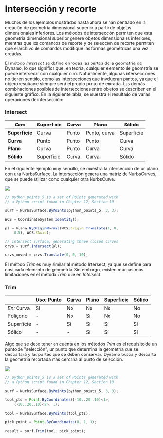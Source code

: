 # Intersección y recorte

Muchos de los ejemplos mostrados hasta ahora se han centrado en la creación de geometría dimensional superior a partir de objetos dimensionales inferiores. Los métodos de intersección permiten que esta geometría dimensional superior genere objetos dimensionales inferiores, mientras que los comandos de recorte y de selección de recorte permiten que el archivo de comandos modifique las formas geométricas una vez creadas.

El método _Intersect_ se define en todas las partes de la geometría de Dynamo, lo que significa que, en teoría, cualquier elemento de geometría se puede intersecar con cualquier otro. Naturalmente, algunas intersecciones no tienen sentido, como las intersecciones que involucran puntos, ya que el objeto resultante siempre será el propio punto de entrada. Las demás combinaciones posibles de intersecciones entre objetos se describen en el siguiente gráfico. En la siguiente tabla, se muestra el resultado de varias operaciones de intersección:

### **Intersect**

| _Con:_ | Superficie | Curva | Plano | Sólido |
| ----------- | ------- | ----- | ------------ | ------- |
| **Superficie** | Curva | Punto | Punto, curva | Superficie |
| **Curva** | Punto | Punto | Punto | Curva |
| **Plano** | Curva | Punto | Curva | Curva |
| **Sólido** | Superficie | Curva | Curva | Sólido |

En el siguiente ejemplo muy sencillo, se muestra la intersección de un plano con una NurbsSurface. La intersección genera una matriz de NurbsCurves, que se puede utilizar como cualquier otra NurbsCurve.

![](../images/8-2/8/IntersectionAndTrim\_01.png)

```js
// python_points_5 is a set of Points generated with
// a Python script found in Chapter 12, Section 10

surf = NurbsSurface.ByPoints(python_points_5, 3, 3);

WCS = CoordinateSystem.Identity();

pl = Plane.ByOriginNormal(WCS.Origin.Translate(0, 0,
    0.5), WCS.ZAxis);

// intersect surface, generating three closed curves
crvs = surf.Intersect(pl);

crvs_moved = crvs.Translate(0, 0, 10);
```

El método _Trim_ es muy similar al método Intersect, ya que se define para casi cada elemento de geometría. Sin embargo, existen muchas más limitaciones en el método _Trim_ que en _Intersect_.

### **Trim**

|             | _Uso:_ Punto | Curva | Plano | Superficie | Sólido |
| ----------- | -------------- | ----- | ----- | ------- | ----- |
| _En:_ Curva | Sí | No | No | No | No |
| Polígono | - | No | Sí | No | No |
| Superficie | - | Sí | Sí | Sí | Sí |
| Sólido | - | - | Sí | Sí | Sí |

Algo que se debe tener en cuenta en los métodos _Trim_ es el requisito de un punto de "selección", un punto que determina la geometría que se descartará y las partes que se deben conservar. Dynamo busca y descarta la geometría recortada más cercana al punto de selección.

![](../images/8-2/8/IntersectionAndTrim\_02.png)

```js
// python_points_5 is a set of Points generated with
// a Python script found in Chapter 12, Section 10

surf = NurbsSurface.ByPoints(python_points_5, 3, 3);

tool_pts = Point.ByCoordinates((-10..20..10)<1>,
    (-10..20..10)<2>, 1);

tool = NurbsSurface.ByPoints(tool_pts);

pick_point = Point.ByCoordinates(8, 1, 3);

result = surf.Trim(tool, pick_point);
```
